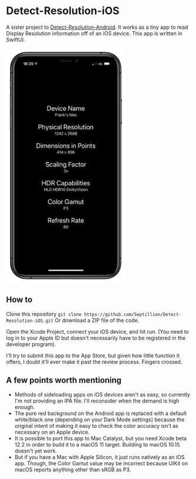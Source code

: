 # Detect-Resolution-iOS

A sister project to [Detect-Resolution-Android](https://github.com/Septillion/Detect-Resolution-Android). It works as a tiny app to read Display Resolution information off of an iOS device. This app is written in SwiftUI.

![img](https://raw.githubusercontent.com/Septillion/Detect-Resolution-iOS/main/1BCE525B-0823-4F6A-BC2C-BC4F198BE0D2.jpeg)

## How to

Clone this repository `git clone https://github.com/Septillion/Detect-Resolution-iOS.git` Or download a ZIP file of the code.

Open the Xcode Project, connect your iOS device, and hit run. (You need to log in to your Apple ID but doesn't necessarily have to be registered in the developer program).

I'll try to submit this app to the App Store, but given how little function it offers, I doubt it'll ever make it past the review process. Fingers crossed.

## A few points worth mentioning
- Methods of sideloading apps on iOS devices aren't as easy, so currently I'm not providing an IPA file. I'll reconsider when the demand is high enough.
- The pure red background on the Android app is replaced with a default white/black one (depending on your Dark Mode settings) because the original intent of making it easy to check the color accuracy isn't as necessary on an Apple device.
- It is possible to port this app to Mac Catalyst, but you need Xcode beta 12.2 in order to build it to a macOS 11 target. Building to macOS 10.15 doesn't yet work.
- But if you have a Mac with Apple Silicon, it just runs natively as an iOS app. Though, the Color Gamut value may be incorrect because UIKit on macOS reports anything other than sRGB as P3.
